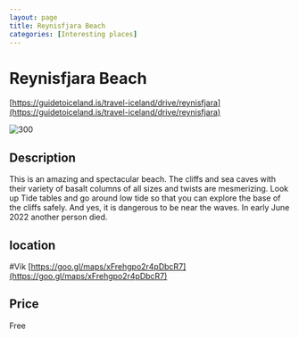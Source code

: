 ```yaml
--- 
layout: page
title: Reynisfjara Beach 
categories: [Interesting places] 
---
```

# Reynisfjara Beach
[https://guidetoiceland.is/travel-iceland/drive/reynisfjara](https://guidetoiceland.is/travel-iceland/drive/reynisfjara)

![300](https://dynamic-media-cdn.tripadvisor.com/media/photo-o/1b/ec/b3/bf/photo1jpg.jpg?w=1200&h=-1&s=1)

## Description
This is an amazing and spectacular beach. The cliffs and sea caves with their variety of basalt columns of all sizes and twists are mesmerizing. Look up Tide tables and go around low tide so that you can explore the base of the cliffs safely. And yes, it is dangerous to be near the waves. In early June 2022 another person died.

## location
#Vik
[https://goo.gl/maps/xFrehgpo2r4pDbcR7](https://goo.gl/maps/xFrehgpo2r4pDbcR7)

## Price
Free